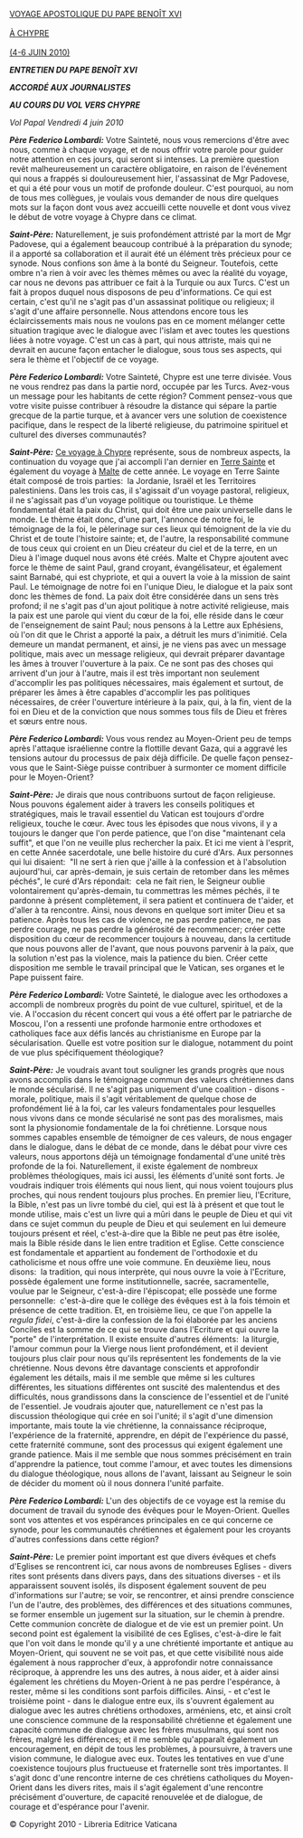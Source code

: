 [VOYAGE APOSTOLIQUE DU PAPE BENOÎT XVI \
\
À CHYPRE\
\
(4-6 JUIN 2010)](/content/benedict-xvi/fr/travels/2010/index_cipro.html)

***ENTRETIEN DU PAPE BENOÎT XVI***

***ACCORDÉ AUX JOURNALISTES***

***AU COURS DU VOL VERS CHYPRE***

*Vol Papal* *Vendredi 4 juin 2010*

***Père Federico Lombardi:*** Votre Sainteté, nous vous remercions d'être avec nous, comme à chaque voyage, et de nous offrir votre parole pour guider notre attention en ces jours, qui seront si intenses. La première question revêt malheureusement un caractère obligatoire, en raison de l'événement qui nous a frappés si douloureusement hier, l'assassinat de Mgr Padovese, et qui a été pour vous un motif de profonde douleur. C'est pourquoi, au nom de tous mes collègues, je voulais vous demander de nous dire quelques mots sur la façon dont vous avez accueilli cette nouvelle et dont vous vivez le début de votre voyage à Chypre dans ce climat.

***Saint-Père:*** Naturellement, je suis profondément attristé par la mort de Mgr Padovese, qui a également beaucoup contribué à la préparation du synode; il a apporté sa collaboration et il aurait été un élément très précieux pour ce synode. Nous confions son âme à la bonté du Seigneur. Toutefois, cette ombre n'a rien à voir avec les thèmes mêmes ou avec la réalité du voyage, car nous ne devons pas attribuer ce fait à la Turquie ou aux Turcs. C'est un fait à propos duquel nous disposons de peu d'informations. Ce qui est certain, c'est qu'il ne s'agit pas d'un assassinat politique ou religieux; il s'agit d'une affaire personnelle. Nous attendons encore tous les éclaircissements mais nous ne voulons pas en ce moment mélanger cette situation tragique avec le dialogue avec l'islam et avec toutes les questions liées à notre voyage. C'est un cas à part, qui nous attriste, mais qui ne devrait en aucune façon entacher le dialogue, sous tous ses aspects, qui sera le thème et l'objectif de ce voyage.

***Père Federico Lombardi:*** Votre Sainteté, Chypre est une terre divisée. Vous ne vous rendrez pas dans la partie nord, occupée par les Turcs. Avez-vous un message pour les habitants de cette région? Comment pensez-vous que votre visite puisse contribuer à résoudre la distance qui sépare la partie grecque de la partie turque, et à avancer vers une solution de coexistence pacifique, dans le respect de la liberté religieuse, du patrimoine spirituel et culturel des diverses communautés?

***Saint-Père:*** [Ce voyage à Chypre](/content/benedict-xvi/fr/travels/2010/index_cipro.html) représente, sous de nombreux aspects, la continuation du voyage que j'ai accompli l'an dernier en [Terre Sainte](/content/benedict-xvi/fr/travels/2009/index_holy-land.html) et également du voyage à [Malte](/content/benedict-xvi/fr/travels/2010/index_malta.html) de cette année. Le voyage en Terre Sainte était composé de trois parties:  la Jordanie, Israël et les Territoires palestiniens. Dans les trois cas, il s'agissait d'un voyage pastoral, religieux, il ne s'agissait pas d'un voyage politique ou touristique. Le thème fondamental était la paix du Christ, qui doit être une paix universelle dans le monde. Le thème était donc, d'une part, l'annonce de notre foi, le témoignage de la foi, le pèlerinage sur ces lieux qui témoignent de la vie du Christ et de toute l'histoire sainte; et, de l'autre, la responsabilité commune de tous ceux qui croient en un Dieu créateur du ciel et de la terre, en un Dieu à l'image duquel nous avons été créés. Malte et Chypre ajoutent avec force le thème de saint Paul, grand croyant, évangélisateur, et également saint Barnabé, qui est chypriote, et qui a ouvert la voie à la mission de saint Paul. Le témoignage de notre foi en l'unique Dieu, le dialogue et la paix sont donc les thèmes de fond. La paix doit être considérée dans un sens très profond; il ne s'agit pas d'un ajout politique à notre activité religieuse, mais la paix est une parole qui vient du cœur de la foi, elle réside dans le cœur de l'enseignement de saint Paul; nous pensons à la Lettre aux Ephésiens, où l'on dit que le Christ a apporté la paix, a détruit les murs d'inimitié. Cela demeure un mandat permanent, et ainsi, je ne viens pas avec un message politique, mais avec un message religieux, qui devrait préparer davantage les âmes à trouver l'ouverture à la paix. Ce ne sont pas des choses qui arrivent d'un jour à l'autre, mais il est très important non seulement d'accomplir les pas politiques nécessaires, mais également et surtout, de préparer les âmes à être capables d'accomplir les pas politiques nécessaires, de créer l'ouverture intérieure à la paix, qui, à la fin, vient de la foi en Dieu et de la conviction que nous sommes tous fils de Dieu et frères et sœurs entre nous.

***Père Federico Lombardi:*** Vous vous rendez au Moyen-Orient peu de temps après l'attaque israélienne contre la flottille devant Gaza, qui a aggravé les tensions autour du processus de paix déjà difficile. De quelle façon pensez-vous que le Saint-Siège puisse contribuer à surmonter ce moment difficile pour le Moyen-Orient?

***Saint-Père:*** Je dirais que nous contribuons surtout de façon religieuse. Nous pouvons également aider à travers les conseils politiques et stratégiques, mais le travail essentiel du Vatican est toujours d'ordre religieux, touche le cœur. Avec tous les épisodes que nous vivons, il y a toujours le danger que l'on perde patience, que l'on dise "maintenant cela suffit", et que l'on ne veuille plus rechercher la paix. Et ici me vient à l'esprit, en cette Année sacerdotale, une belle histoire du curé d'Ars. Aux personnes qui lui disaient:  "Il ne sert à rien que j'aille à la confession et à l'absolution aujourd'hui, car après-demain, je suis certain de retomber dans les mêmes péchés", le curé d'Ars répondait:  cela ne fait rien, le Seigneur oublie volontairement qu'après-demain, tu commettras les mêmes péchés, il te pardonne à présent complètement, il sera patient et continuera de t'aider, et d'aller à ta rencontre. Ainsi, nous devons en quelque sort imiter Dieu et sa patience. Après tous les cas de violence, ne pas perdre patience, ne pas perdre courage, ne pas perdre la générosité de recommencer; créer cette disposition du cœur de recommencer toujours à nouveau, dans la certitude que nous pouvons aller de l'avant, que nous pouvons parvenir à la paix, que la solution n'est pas la violence, mais la patience du bien. Créer cette disposition me semble le travail principal que le Vatican, ses organes et le Pape puissent faire.

***Père Federico Lombardi:*** Votre Sainteté, le dialogue avec les orthodoxes a accompli de nombreux progrès du point de vue culturel, spirituel, et de la vie. A l'occasion du récent concert qui vous a été offert par le patriarche de Moscou, l'on a ressenti une profonde harmonie entre orthodoxes et catholiques face aux défis lancés au christianisme en Europe par la sécularisation. Quelle est votre position sur le dialogue, notamment du point de vue plus spécifiquement théologique?

***Saint-Père:*** Je voudrais avant tout souligner les grands progrès que nous avons accomplis dans le témoignage commun des valeurs chrétiennes dans le monde sécularisé. Il ne s'agit pas uniquement d'une coalition - disons - morale, politique, mais il s'agit véritablement de quelque chose de profondément lié à la foi, car les valeurs fondamentales pour lesquelles nous vivons dans ce monde sécularisé ne sont pas des moralismes, mais sont la physionomie fondamentale de la foi chrétienne. Lorsque nous sommes capables ensemble de témoigner de ces valeurs, de nous engager dans le dialogue, dans le débat de ce monde, dans le débat pour vivre ces valeurs, nous apportons déjà un témoignage fondamental d'une unité très profonde de la foi. Naturellement, il existe également de nombreux problèmes théologiques, mais ici aussi, les éléments d'unité sont forts. Je voudrais indiquer trois éléments qui nous lient, qui nous voient toujours plus proches, qui nous rendent toujours plus proches. En premier lieu, l'Ecriture, la Bible, n'est pas un livre tombé du ciel, qui est là à présent et que tout le monde utilise, mais c'est un livre qui a mûri dans le peuple de Dieu et qui vit dans ce sujet commun du peuple de Dieu et qui seulement en lui demeure toujours présent et réel, c'est-à-dire que la Bible ne peut pas être isolée, mais la Bible réside dans le lien entre tradition et Eglise. Cette conscience est fondamentale et appartient au fondement de l'orthodoxie et du catholicisme et nous offre une voie commune. En deuxième lieu, nous disons:  la tradition, qui nous interprète, qui nous ouvre la voie à l'Ecriture, possède également une forme institutionnelle, sacrée, sacramentelle, voulue par le Seigneur, c'est-à-dire l'épiscopat; elle possède une forme personnelle:  c'est-à-dire que le collège des évêques est à la fois témoin et présence de cette tradition. Et, en troisième lieu, ce que l'on appelle la *regula fidei*, c'est-à-dire la confession de la foi élaborée par les anciens Conciles est la somme de ce qui se trouve dans l'Ecriture et qui ouvre la "porte" de l'interprétation. Il existe ensuite d'autres éléments:  la liturgie, l'amour commun pour la Vierge nous lient profondément, et il devient toujours plus clair pour nous qu'ils représentent les fondements de la vie chrétienne. Nous devons être davantage conscients et approfondir également les détails, mais il me semble que même si les cultures différentes, les situations différentes ont suscité des malentendus et des difficultés, nous grandissons dans la conscience de l'essentiel et de l'unité de l'essentiel. Je voudrais ajouter que, naturellement ce n'est pas la discussion théologique qui crée en soi l'unité; il s'agit d'une dimension importante, mais toute la vie chrétienne, la connaissance réciproque, l'expérience de la fraternité, apprendre, en dépit de l'expérience du passé, cette fraternité commune, sont des processus qui exigent également une grande patience. Mais il me semble que nous sommes précisément en train d'apprendre la patience, tout comme l'amour, et avec toutes les dimensions du dialogue théologique, nous allons de l'avant, laissant au Seigneur le soin de décider du moment où il nous donnera l'unité parfaite.

***Père Federico Lombardi:*** L'un des objectifs de ce voyage est la remise du document de travail du synode des évêques pour le Moyen-Orient. Quelles sont vos attentes et vos espérances principales en ce qui concerne ce synode, pour les communautés chrétiennes et également pour les croyants d'autres confessions dans cette région?

***Saint-Père:*** Le premier point important est que divers évêques et chefs d'Eglises se rencontrent ici, car nous avons de nombreuses Eglises - divers rites sont présents dans divers pays, dans des situations diverses - et ils apparaissent souvent isolés, ils disposent également souvent de peu d'informations sur l'autre; se voir, se rencontrer, et ainsi prendre conscience l'un de l'autre, des problèmes, des différences et des situations communes, se former ensemble un jugement sur la situation, sur le chemin à prendre. Cette communion concrète de dialogue et de vie est un premier point. Un second point est également la visibilité de ces Eglises, c'est-à-dire le fait que l'on voit dans le monde qu'il y a une chrétienté importante et antique au Moyen-Orient, qui souvent ne se voit pas, et que cette visibilité nous aide également à nous rapprocher d'eux, à approfondir notre connaissance réciproque, à apprendre les uns des autres, à nous aider, et à aider ainsi également les chrétiens du Moyen-Orient à ne pas perdre l'espérance, à rester, même si les conditions sont parfois difficiles. Ainsi, - et c'est le troisième point - dans le dialogue entre eux, ils s'ouvrent également au dialogue avec les autres chrétiens orthodoxes, arméniens, etc, et ainsi croît une conscience commune de la responsabilité chrétienne et également une capacité commune de dialogue avec les frères musulmans, qui sont nos frères, malgré les différences; et il me semble qu'apparaît également un encouragement, en dépit de tous les problèmes, à poursuivre, à travers une vision commune, le dialogue avec eux. Toutes les tentatives en vue d'une coexistence toujours plus fructueuse et fraternelle sont très importantes. Il s'agit donc d'une rencontre interne de ces chrétiens catholiques du Moyen-Orient dans les divers rites, mais il s'agit également d'une rencontre précisément d'ouverture, de capacité renouvelée et de dialogue, de courage et d'espérance pour l'avenir.

© Copyright 2010 - Libreria Editrice Vaticana